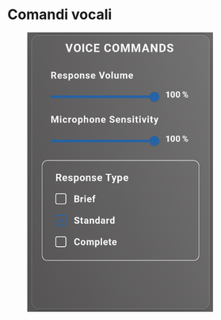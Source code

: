 # Comandi vocali

<figure><img src="../../../.gitbook/assets/ChatGPT Image 24 giu 2025, 17_32_41.png" alt="" width="375"><figcaption></figcaption></figure>
